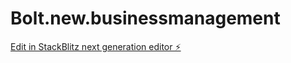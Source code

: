 # Bolt.new.businessmanagement

[Edit in StackBlitz next generation editor ⚡️](https://stackblitz.com/~/github.com/mustafasaeed52/Bolt.new.businessmanagement)